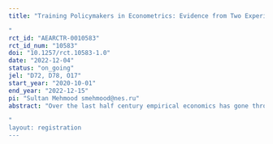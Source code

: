 ```yaml
---
title: "Training Policymakers in Econometrics: Evidence from Two Experiments in Pakistan
"
rct_id: "AEARCTR-0010583"
rct_id_num: "10583"
doi: "10.1257/rct.10583-1.0"
date: "2022-12-04"
status: "on_going"
jel: "D72, D78, O17"
start_year: "2020-10-01"
end_year: "2022-12-15"
pi: "Sultan Mehmood smehmood@nes.ru"
abstract: "Over the last half century empirical economics has gone through a paradigm shift. The credibility revolution, with its careful attention to causality, has presented itself as a new paradigm for taking the "con out of econometrics”.  We hope to study causal effects of a paradigm shift in the social sciences on practitioners–policymakers–using the training of the paradigm as its instrument. There seems to be consensus emerging in the literature that policymakers are highly averse to shifting their beliefs and engage in motivated reasoning to justify their initial policy choices. Sticking to priors and being inattentive to evidence may stymie the implementation of good policies that might otherwise spur economic development. How can policymakers be made more receptive to evidence? Will training them in concepts associated with the credibility revolution make them more likely to shift their beliefs? Will it induce them to change their policy choices? Can the econometrics training impact State capacity? Can it increase uptake of tax policy for which there is causal evidence? To answer these questions, we randomize policymakers in econometrics training and trace its impact on their attitudes, policy and the population. 
"
layout: registration
---
```


